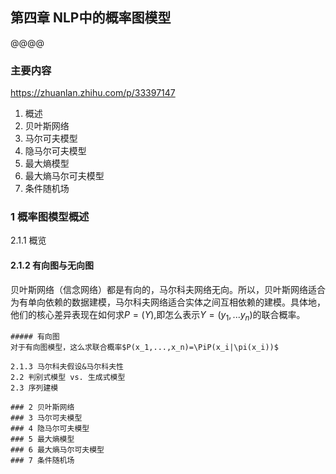 ## 第四章 NLP中的概率图模型


@@@@
### 主要内容
https://zhuanlan.zhihu.com/p/33397147
1. 概述
2. 贝叶斯网络
3. 马尔可夫模型
4. 隐马尔可夫模型
5. 最大熵模型
6. 最大熵马尔可夫模型
7. 条件随机场


### 1 概率图模型概述
2.1.1 概览

#### 2.1.2 有向图与无向图
贝叶斯网络（信念网络）都是有向的，马尔科夫网络无向。所以，贝叶斯网络适合为有单向依赖的数据建模，马尔科夫网络适合实体之间互相依赖的建模。具体地，他们的核心差异表现在如何求$P=(Y)$,即怎么表示$Y=(y_1,...y_n)$的联合概率。
~~~~
##### 有向图
对于有向图模型，这么求联合概率$P(x_1,...,x_n)=\PiP(x_i|\pi(x_i))$

2.1.3 马尔科夫假设&马尔科夫性
2.2 判别式模型 vs. 生成式模型
2.3 序列建模

### 2 贝叶斯网络
### 3 马尔可夫模型
### 4 隐马尔可夫模型
### 5 最大熵模型
### 6 最大熵马尔可夫模型
### 7 条件随机场